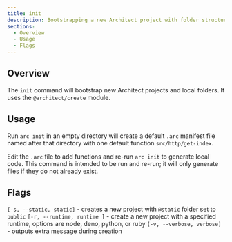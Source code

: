 ```yaml
---
title: init
description: Bootstrapping a new Architect project with folder structures and .arc file
sections:
  - Overview
  - Usage
  - Flags
---
```


## Overview

The `init` command will bootstrap new Architect projects and local folders. It uses the `@architect/create` module.

## Usage

Run `arc init` in an empty directory will create a default `.arc` manifest file named after that directory with one default function `src/http/get-index`. 

Edit the `.arc` file to add functions and re-run `arc init` to generate local code. This command is intended to be run and re-run; it will only generate files if they do not already exist.

## Flags

`[-s, --static, static]` - creates a new project with `@static` folder set to `public`
`[-r, --runtime, runtime ]` - create a new project with a specified runtime, options are node, deno, python, or ruby
`[-v, --verbose, verbose]` - outputs extra message during creation
